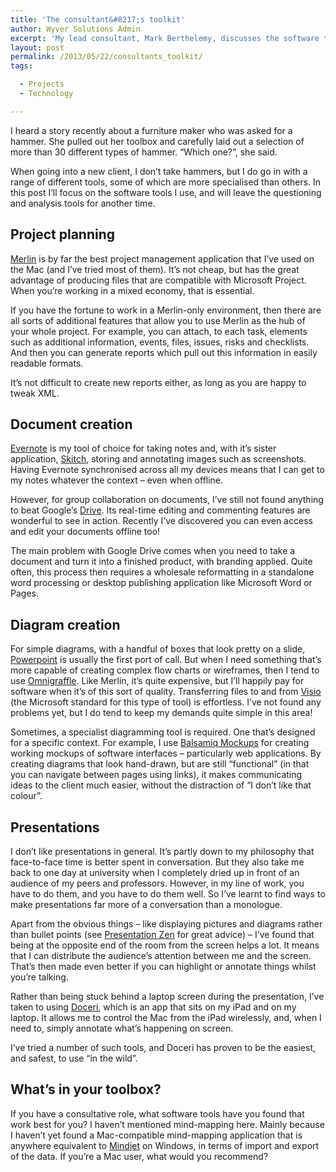 ```yaml
---
title: 'The consultant&#8217;s toolkit'
author: Wyver Solutions Admin
excerpt: 'My lead consultant, Mark Berthelemy, discusses the software tools he uses to support his consultancy role - specifically around project planning, document creation, diagram creation and presentations. '
layout: post
permalink: /2013/05/22/consultants_toolkit/
tags:

  - Projects
  - Technology

---
```

I heard a story recently about a furniture maker who was asked for a hammer. She pulled out her toolbox and carefully laid out a selection of more than 30 different types of hammer. &#8220;Which one?&#8221;, she said.

When going into a new client, I don&#8217;t take hammers, but I do go in with a range of different tools, some of which are more specialised than others. In this post I&#8217;ll focus on the software tools I use, and will leave the questioning and analysis tools for another time.

## **Project planning**

[Merlin][1] is by far the best project management application that I&#8217;ve used on the Mac (and I&#8217;ve tried most of them). It&#8217;s not cheap, but has the great advantage of producing files that are compatible with Microsoft Project. When you&#8217;re working in a mixed economy, that is essential.

If you have the fortune to work in a Merlin-only environment, then there are all sorts of additional features that allow you to use Merlin as the hub of your whole project. For example, you can attach, to each task, elements such as additional information, events, files, issues, risks and checklists. And then you can generate reports which pull out this information in easily readable formats.

It&#8217;s not difficult to create new reports either, as long as you are happy to tweak XML.

## **Document creation**

[Evernote][2] is my tool of choice for taking notes and, with it&#8217;s sister application, [Skitch][3], storing and annotating images such as screenshots. Having Evernote synchronised across all my devices means that I can get to my notes whatever the context &#8211; even when offline.

However, for group collaboration on documents, I&#8217;ve still not found anything to beat Google&#8217;s [Drive][4]. Its real-time editing and commenting features are wonderful to see in action. Recently I&#8217;ve discovered you can even access and edit your documents offline too!

The main problem with Google Drive comes when you need to take a document and turn it into a finished product, with branding applied. Quite often, this process then requires a wholesale reformatting in a standalone word processing or desktop publishing application like Microsoft Word or Pages.

## **Diagram creation**

For simple diagrams, with a handful of boxes that look pretty on a slide, [Powerpoint][5] is usually the first port of call. But when I need something that&#8217;s more capable of creating complex flow charts or wireframes, then I tend to use [Omnigraffle][6]. Like Merlin, it&#8217;s quite expensive, but I&#8217;ll happily pay for software when it&#8217;s of this sort of quality. Transferring files to and from [Visio][7] (the Microsoft standard for this type of tool) is effortless. I&#8217;ve not found any problems yet, but I do tend to keep my demands quite simple in this area!

Sometimes, a specialist diagramming tool is required. One that&#8217;s designed for a specific context. For example, I use [Balsamiq Mockups][8] for creating working mockups of software interfaces &#8211; particularly web applications. By creating diagrams that look hand-drawn, but are still &#8220;functional&#8221; (in that you can navigate between pages using links), it makes communicating ideas to the client much easier, without the distraction of &#8220;I don&#8217;t like that colour&#8221;.

## **Presentations**

I don&#8217;t like presentations in general. It&#8217;s partly down to my philosophy that face-to-face time is better spent in conversation. But they also take me back to one day at university when I completely dried up in front of an audience of my peers and professors. However, in my line of work, you have to do them, and you have to do them well. So I&#8217;ve learnt to find ways to make presentations far more of a conversation than a monologue.

Apart from the obvious things &#8211; like displaying pictures and diagrams rather than bullet points (see [Presentation Zen][9] for great advice) &#8211; I&#8217;ve found that being at the opposite end of the room from the screen helps a lot. It means that I can distribute the audience&#8217;s attention between me and the screen. That&#8217;s then made even better if you can highlight or annotate things whilst you&#8217;re talking.

Rather than being stuck behind a laptop screen during the presentation, I&#8217;ve taken to using [Doceri][10], which is an app that sits on my iPad and on my laptop. It allows me to control the Mac from the iPad wirelessly, and, when I need to, simply annotate what&#8217;s happening on screen.

I&#8217;ve tried a number of such tools, and Doceri has proven to be the easiest, and safest, to use &#8220;in the wild&#8221;.

## **What&#8217;s in your toolbox?**

If you have a consultative role, what software tools have you found that work best for you? I haven&#8217;t mentioned mind-mapping here. Mainly because I haven&#8217;t yet found a Mac-compatible mind-mapping application that is anywhere equivalent to [Mindjet][11] on Windows, in terms of import and export of the data. If you&#8217;re a Mac user, what would you recommend?

 [1]: http://www.projectwizards.net/en/merlin/
 [2]: https://evernote.com/
 [3]: http://evernote.com/skitch/
 [4]: https://drive.google.com/
 [5]: http://www.microsoft.com/uk/mac/powerpoint
 [6]: http://www.omnigroup.com/products/omnigraffle/
 [7]: http://office.microsoft.com/en-gb/visio/
 [8]: http://www.balsamiq.com/
 [9]: http://www.presentationzen.com
 [10]: http://doceri.com/
 [11]: http://www.mindjet.com/
